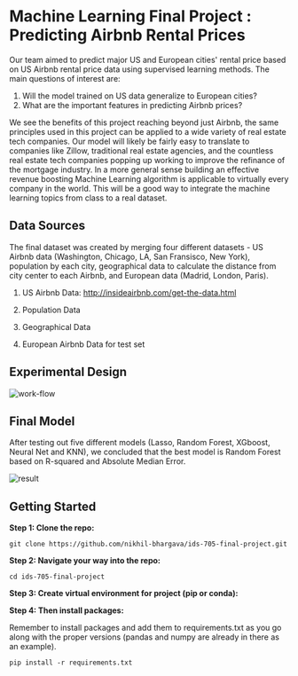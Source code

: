 # Machine Learning Final Project : Predicting Airbnb Rental Prices
Our team aimed to predict major US and European cities' rental price based on US Airbnb rental price data using supervised learning methods. The main questions of interest are:

  1. Will the model trained on US data generalize to European cities? 
  2. What are the important features in predicting Airbnb prices? 

We see the benefits of this project reaching beyond just Airbnb, the same principles used in this project can be applied to a wide variety of real estate tech companies. Our model will likely be fairly easy to translate to companies like Zillow, traditional real estate agencies, and the countless real estate tech companies popping up working to improve the refinance of the mortgage industry. In a more general sense building an effective revenue boosting Machine Learning algorithm is applicable to virtually every company in the world. This will be a good way to integrate the machine learning topics from class to a real dataset.


## Data Sources
The final dataset was created by merging four different datasets - US Airbnb data (Washington, Chicago, LA, San Fransisco, New York), population by each city, geographical data to calculate the distance from city center to each Airbnb, and European data (Madrid, London, Paris).  

1. US Airbnb Data: http://insideairbnb.com/get-the-data.html

2. Population Data

3. Geographical Data

4. European Airbnb Data for test set


## Experimental Design 
![work-flow](https://user-images.githubusercontent.com/71023894/115909272-50c34e00-a439-11eb-9fff-f5253bcf4435.png)



## Final Model
After testing out five different models (Lasso, Random Forest, XGboost, Neural Net and KNN), we concluded that the best model is Random Forest based on R-squared and Absolute Median Error. 

![result](https://user-images.githubusercontent.com/71023894/115910152-7d2b9a00-a43a-11eb-990e-0504fd89dd65.png)




## Getting Started

**Step 1: Clone the repo:**
```
git clone https://github.com/nikhil-bhargava/ids-705-final-project.git
```

**Step 2: Navigate your way into the repo:**
```
cd ids-705-final-project
```

**Step 3: Create virtual environment for project (pip or conda):**

**Step 4: Then install packages:**

Remember to install packages and add them to requirements.txt as you go along with the proper versions (pandas and numpy are already in there as an example).

```
pip install -r requirements.txt
```

